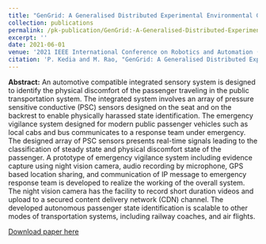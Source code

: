 ```yaml
---
title: "GenGrid: A Generalised Distributed Experimental Environmental Grid for Swarm Robotics"
collection: publications
permalink: /pk-publication/GenGrid:-A-Generalised-Distributed-Experimental-Environmental-Grid-for-Swarm-Robotics
excerpt: ''
date: 2021-06-01
venue: '2021 IEEE International Conference on Robotics and Automation (ICRA)'
citation: 'P. Kedia and M. Rao, "GenGrid: A Generalised Distributed Experimental Environmental Grid for Swarm Robotics" IEEE International Conference on Robotics and Automation (ICRA), Xi'an, China, 2021, pp. 1-6.'
---
```

**Abstract:** An automotive compatible integrated sensory system is designed to identify the physical discomfort of the passenger traveling in the public transportation system. The integrated system involves an array of pressure sensitive conductive (PSC) sensors designed on the seat and on the backrest to enable physically harassed state identification. The emergency vigilance system designed for modern public passenger vehicles such as local cabs and bus communicates to a response team under emergency. The designed array of PSC sensors presents real-time signals leading to the classification of steady state and physical discomfort state of the passenger. A prototype of emergency vigilance system including evidence capture using night vision camera, audio recording by microphone, GPS based location sharing, and communication of IP message to emergency response team is developed to realize the working of the overall system. The night vision camera has the facility to record short duration videos and upload to a secured content delivery network (CDN) channel. The developed autonomous passenger state identification is scalable to other modes of transportation systems, including railway coaches, and air flights. 

[Download paper here](http://ieeexplore.ieee.org/stamp/stamp.jsp?tp=&arnumber=8906349&isnumber=8906290)

